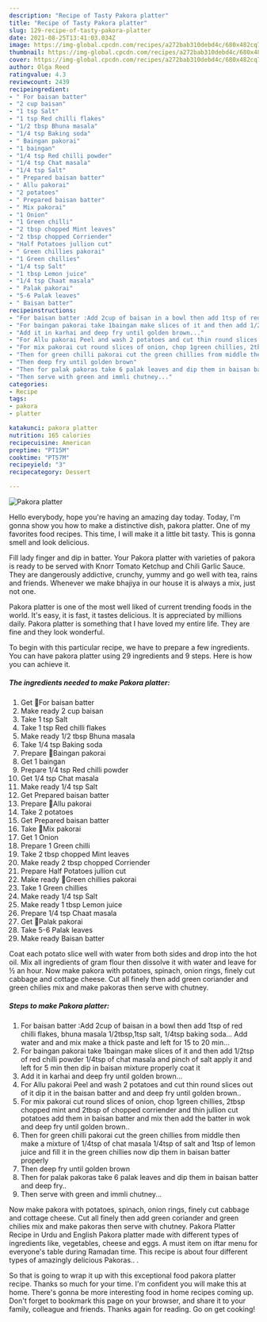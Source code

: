 ```yaml
---
description: "Recipe of Tasty Pakora platter"
title: "Recipe of Tasty Pakora platter"
slug: 129-recipe-of-tasty-pakora-platter
date: 2021-08-25T13:41:03.034Z
image: https://img-global.cpcdn.com/recipes/a272bab310debd4c/680x482cq70/pakora-platter-recipe-main-photo.jpg
thumbnail: https://img-global.cpcdn.com/recipes/a272bab310debd4c/680x482cq70/pakora-platter-recipe-main-photo.jpg
cover: https://img-global.cpcdn.com/recipes/a272bab310debd4c/680x482cq70/pakora-platter-recipe-main-photo.jpg
author: Olga Reed
ratingvalue: 4.3
reviewcount: 2439
recipeingredient:
- " For baisan batter"
- "2 cup baisan"
- "1 tsp Salt"
- "1 tsp Red chilli flakes"
- "1/2 tbsp Bhuna masala"
- "1/4 tsp Baking soda"
- " Baingan pakorai"
- "1 baingan"
- "1/4 tsp Red chilli powder"
- "1/4 tsp Chat masala"
- "1/4 tsp Salt"
- " Prepared baisan batter"
- " Allu pakorai"
- "2 potatoes"
- " Prepared baisan batter"
- " Mix pakorai"
- "1 Onion"
- "1 Green chilli"
- "2 tbsp chopped Mint leaves"
- "2 tbsp chopped Corriender"
- "Half Potatoes jullion cut"
- " Green chillies pakorai"
- "1 Green chillies"
- "1/4 tsp Salt"
- "1 tbsp Lemon juice"
- "1/4 tsp Chaat masala"
- " Palak pakorai"
- "5-6 Palak leaves"
- " Baisan batter"
recipeinstructions:
- "For baisan batter :Add 2cup of baisan in a bowl then add 1tsp of red chilli flakes, bhuna masala 1/2tbsp,1tsp salt, 1/4tsp baking soda... Add water and and mix make a thick paste and left for 15 to 20 min..."
- "For baingan pakorai take 1baingan make slices of it and then add 1/2tsp of red chilli powder 1/4tsp of chat masala and pinch of salt apply it and left for 5 min then dip in baisan mixture properly coat it"
- "Add it in karhai and deep fry until golden brown..."
- "For Allu pakorai Peel and wash 2 potatoes and cut thin round slices out of it dip it in the baisan batter and and deep fry until golden brown.."
- "For mix pakorai cut round slices of onion, chop 1green chillies, 2tbsp chopped mint and 2tbsp of chopped corriender and thin jullion cut potatoes add them in baisan batter and mix then add the batter in wok and deep fry until golden brown.."
- "Then for green chilli pakorai cut the green chillies from middle then make a mixture of 1/4tsp of chat masala 1/4tsp of salt and 1tsp of lemon juice and fill it in the green chillies now dip them in baisan batter properly"
- "Then deep fry until golden brown"
- "Then for palak pakoras take 6 palak leaves and dip them in baisan batter and deep fry.."
- "Then serve with green and immli chutney..."
categories:
- Recipe
tags:
- pakora
- platter

katakunci: pakora platter 
nutrition: 165 calories
recipecuisine: American
preptime: "PT15M"
cooktime: "PT57M"
recipeyield: "3"
recipecategory: Dessert

---
```



![Pakora platter](https://img-global.cpcdn.com/recipes/a272bab310debd4c/680x482cq70/pakora-platter-recipe-main-photo.jpg)

Hello everybody, hope you're having an amazing day today. Today, I'm gonna show you how to make a distinctive dish, pakora platter. One of my favorites food recipes. This time, I will make it a little bit tasty. This is gonna smell and look delicious.

Fill lady finger and dip in batter. Your Pakora platter with varieties of pakora is ready to be served with Knorr Tomato Ketchup and Chili Garlic Sauce. They are dangerously addictive, crunchy, yummy and go well with tea, rains and friends. Whenever we make bhajiya in our house it is always a mix, just not one.

Pakora platter is one of the most well liked of current trending foods in the world. It's easy, it is fast, it tastes delicious. It is appreciated by millions daily. Pakora platter is something that I have loved my entire life. They are fine and they look wonderful.


To begin with this particular recipe, we have to prepare a few ingredients. You can have pakora platter using 29 ingredients and 9 steps. Here is how you can achieve it.

<!--inarticleads1-->

##### The ingredients needed to make Pakora platter:

1. Get  💛For baisan batter
1. Make ready 2 cup baisan
1. Take 1 tsp Salt
1. Take 1 tsp Red chilli flakes
1. Make ready 1/2 tbsp Bhuna masala
1. Take 1/4 tsp Baking soda
1. Prepare  💜Baingan pakorai
1. Get 1 baingan
1. Prepare 1/4 tsp Red chilli powder
1. Get 1/4 tsp Chat masala
1. Make ready 1/4 tsp Salt
1. Get  Prepared baisan batter
1. Prepare  💛Allu pakorai
1. Take 2 potatoes
1. Get  Prepared baisan batter
1. Take  💙Mix pakorai
1. Get 1 Onion
1. Prepare 1 Green chilli
1. Take 2 tbsp chopped Mint leaves
1. Make ready 2 tbsp chopped Corriender
1. Prepare Half Potatoes jullion cut
1. Make ready  💚Green chillies pakorai
1. Take 1 Green chillies
1. Make ready 1/4 tsp Salt
1. Make ready 1 tbsp Lemon juice
1. Prepare 1/4 tsp Chaat masala
1. Get  💚Palak pakorai
1. Take 5-6 Palak leaves
1. Make ready  Baisan batter


Coat each potato slice well with water from both sides and drop into the hot oil. Mix all ingredients of gram flour then dissolve it with water and leave for ½ an hour. Now make pakora with potatoes, spinach, onion rings, finely cut cabbage and cottage cheese. Cut all finely then add green coriander and green chilies mix and make pakoras then serve with chutney. 

<!--inarticleads2-->

##### Steps to make Pakora platter:

1. For baisan batter :Add 2cup of baisan in a bowl then add 1tsp of red chilli flakes, bhuna masala 1/2tbsp,1tsp salt, 1/4tsp baking soda... Add water and and mix make a thick paste and left for 15 to 20 min...
1. For baingan pakorai take 1baingan make slices of it and then add 1/2tsp of red chilli powder 1/4tsp of chat masala and pinch of salt apply it and left for 5 min then dip in baisan mixture properly coat it
1. Add it in karhai and deep fry until golden brown...
1. For Allu pakorai Peel and wash 2 potatoes and cut thin round slices out of it dip it in the baisan batter and and deep fry until golden brown..
1. For mix pakorai cut round slices of onion, chop 1green chillies, 2tbsp chopped mint and 2tbsp of chopped corriender and thin jullion cut potatoes add them in baisan batter and mix then add the batter in wok and deep fry until golden brown..
1. Then for green chilli pakorai cut the green chillies from middle then make a mixture of 1/4tsp of chat masala 1/4tsp of salt and 1tsp of lemon juice and fill it in the green chillies now dip them in baisan batter properly
1. Then deep fry until golden brown
1. Then for palak pakoras take 6 palak leaves and dip them in baisan batter and deep fry..
1. Then serve with green and immli chutney...


Now make pakora with potatoes, spinach, onion rings, finely cut cabbage and cottage cheese. Cut all finely then add green coriander and green chilies mix and make pakoras then serve with chutney. Pakora Platter Recipe in Urdu and English Pakora platter made with different types of ingredients like, vegetables, cheese and eggs. A must item on iftar menu for everyone&#39;s table during Ramadan time. This recipe is about four different types of amazingly delicious Pakoras.. . 

So that is going to wrap it up with this exceptional food pakora platter recipe. Thanks so much for your time. I'm confident you will make this at home. There's gonna be more interesting food in home recipes coming up. Don't forget to bookmark this page on your browser, and share it to your family, colleague and friends. Thanks again for reading. Go on get cooking!
